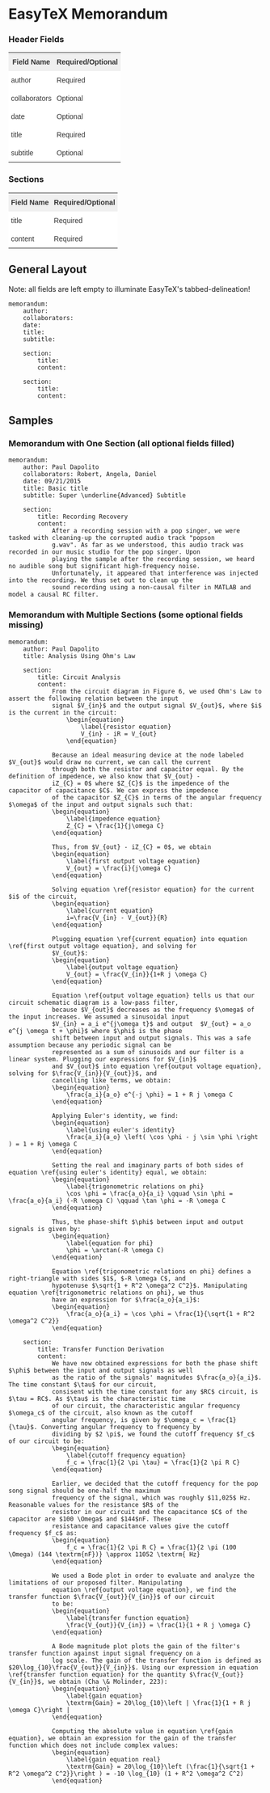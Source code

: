 # EasyTeX Memorandum


### Header Fields

<style type="text/css">
.tg  {border-collapse:collapse;border-spacing:0;border-color:#ccc;}
.tg td{font-family:Arial, sans-serif;font-size:14px;padding:10px 5px;border-style:solid;border-width:0px;overflow:hidden;word-break:normal;border-color:#ccc;color:#333;background-color:#fff;}
.tg th{font-family:Arial, sans-serif;font-size:14px;font-weight:normal;padding:10px 5px;border-style:solid;border-width:0px;overflow:hidden;word-break:normal;border-color:#ccc;color:#333;background-color:#f0f0f0;}
.tg .tg-e3zv{font-weight:bold}
</style>
<table class="tg">
  <tr>
    <th class="tg-e3zv">Field Name</th>
    <th class="tg-e3zv">Required/Optional</th>
  </tr>
  <tr>
    <td class="tg-031e">author</td>
    <td class="tg-031e">Required</td>
  </tr>
  <tr>
    <td class="tg-031e">collaborators</td>
    <td class="tg-031e">Optional</td>
  </tr>
  <tr>
    <td class="tg-031e">date</td>
    <td class="tg-031e">Optional</td>
  </tr>
  <tr>
    <td class="tg-031e">title</td>
    <td class="tg-031e">Required</td>
  </tr>
  <tr>
    <td class="tg-031e">subtitle</td>
    <td class="tg-031e">Optional</td>
  </tr>
</table>

### Sections

<style type="text/css">
.tg  {border-collapse:collapse;border-spacing:0;border-color:#ccc;}
.tg td{font-family:Arial, sans-serif;font-size:14px;padding:10px 5px;border-style:solid;border-width:0px;overflow:hidden;word-break:normal;border-color:#ccc;color:#333;background-color:#fff;}
.tg th{font-family:Arial, sans-serif;font-size:14px;font-weight:normal;padding:10px 5px;border-style:solid;border-width:0px;overflow:hidden;word-break:normal;border-color:#ccc;color:#333;background-color:#f0f0f0;}
.tg .tg-e3zv{font-weight:bold}
</style>
<table class="tg">
  <tr>
    <th class="tg-e3zv">Field Name</th>
    <th class="tg-e3zv">Required/Optional</th>
  </tr>
  <tr>
    <td class="tg-031e">title</td>
    <td class="tg-031e">Required</td>
  </tr>
  <tr>
    <td class="tg-031e">content</td>
    <td class="tg-031e">Required</td>
  </tr>
</table>

## General Layout
Note: all fields are left empty to illuminate EasyTeX's tabbed-delineation!

	memorandum:
		author:
		collaborators:
		date:
		title:
		subtitle:
		
		section:
			title:
			content:
				
		section:
			title:
			content: 

## Samples

### Memorandum with One Section (all optional fields filled)

	memorandum:
	    author: Paul Dapolito
	    collaborators: Robert, Angela, Daniel
	    date: 09/21/2015
	    title: Basic title
	    subtitle: Super \underline{Advanced} Subtitle

	    section:
	        title: Recording Recovery
	        content:
	            After a recording session with a pop singer, we were tasked with cleaning-up the corrupted audio track "popson
	            g.wav". As far as we understood, this audio track was recorded in our music studio for the pop singer. Upon
	            playing the sample after the recording session, we heard no audible song but significant high-frequency noise.
	            Unfortunately, it appeared that interference was injected into the recording. We thus set out to clean up the
	            sound recording using a non-causal filter in MATLAB and model a causal RC filter.

### Memorandum with Multiple Sections (some optional fields missing)

	memorandum:
	    author: Paul Dapolito
	    title: Analysis Using Ohm's Law

	    section:
	        title: Circuit Analysis
	        content:
	            From the circuit diagram in Figure 6, we used Ohm's Law to assert the following relation between the input
	            signal $V_{in}$ and the output signal $V_{out}$, where $i$ is the current in the circuit:
	                \begin{equation}
	                    \label{resistor equation}
	                    V_{in} - iR = V_{out}
	                \end{equation}

	            Because an ideal measuring device at the node labeled $V_{out}$ would draw no current, we can call the current
	            through both the resistor and capacitor equal. By the definition of impedence, we also know that $V_{out} -
	            iZ_{C} = 0$ where $Z_{C}$ is the impedence of the capacitor of capacitance $C$. We can express the impedence
	            of the capacitor $Z_{C}$ in terms of the angular frequency $\omega$ of the input and output signals such that:
	            \begin{equation}
	                \label{impedence equation}
	                Z_{C} = \frac{1}{j\omega C}
	            \end{equation}

	            Thus, from $V_{out} - iZ_{C} = 0$, we obtain
	            \begin{equation}
	                \label{first output voltage equation}
	                V_{out} = \frac{i}{j\omega C}
	            \end{equation}

	            Solving equation \ref{resistor equation} for the current $i$ of the circuit,
	            \begin{equation}
	                \label{current equation}
	                i=\frac{V_{in} - V_{out}}{R}
	            \end{equation}

	            Plugging equation \ref{current equation} into equation \ref{first output voltage equation}, and solving for
	            $V_{out}$:
	            \begin{equation}
	                \label{output voltage equation}
	                V_{out} = \frac{V_{in}}{1+R j \omega C}
	            \end{equation}

	            Equation \ref{output voltage equation} tells us that our circuit schematic diagram is a low-pass filter,
	            because $V_{out}$ decreases as the frequency $\omega$ of the input increases. We assumed a sinusoidal input
	            $V_{in} = a_i e^{j\omega t}$ and output  $V_{out} = a_o e^{j \omega t + \phi}$ where $\phi$ is the phase
	            shift between input and output signals. This was a safe assumption because any periodic signal can be
	            represented as a sum of sinusoids and our filter is a linear system. Plugging our expressions for $V_{in}$
	            and $V_{out}$ into equation \ref{output voltage equation}, solving for $\frac{V_{in}}{V_{out}}$, and
	            cancelling like terms, we obtain: 
	            \begin{equation}
	                \frac{a_i}{a_o} e^{-j \phi} = 1 + R j \omega C
	            \end{equation}

	            Applying Euler's identity, we find:
	            \begin{equation}
	                \label{using euler's identity}
	                \frac{a_i}{a_o} \left( \cos \phi - j \sin \phi \right ) = 1 + Rj \omega C
	            \end{equation}

	            Setting the real and imaginary parts of both sides of equation \ref{using euler's identity} equal, we obtain:
	            \begin{equation}
	                \label{trigonometric relations on phi}
	                \cos \phi = \frac{a_o}{a_i} \qquad \sin \phi = \frac{a_o}{a_i} (-R \omega C) \qquad \tan \phi = -R \omega C
	            \end{equation}

	            Thus, the phase-shift $\phi$ between input and output signals is given by:
	            \begin{equation}
	                \label{equation for phi}
	                \phi = \arctan(-R \omega C) 
	            \end{equation}

	            Equation \ref{trigonometric relations on phi} defines a right-triangle with sides $1$, $-R \omega C$, and
	            hypotenuse $\sqrt{1 + R^2 \omega^2 C^2}$. Manipulating equation \ref{trigonometric relations on phi}, we thus
	            have an expression for $\frac{a_o}{a_i}$:
	            \begin{equation}
	                \frac{a_o}{a_i} = \cos \phi = \frac{1}{\sqrt{1 + R^2 \omega^2 C^2}}
	            \end{equation}

	    section:
	        title: Transfer Function Derivation
	        content:
	            We have now obtained expressions for both the phase shift $\phi$ between the input and output signals as well
	            as the ratio of the signals' magnitudes $\frac{a_o}{a_i}$. The time constant $\tau$ for our circuit,
	            consisent with the time constant for any $RC$ circuit, is $\tau = RC$. As $\tau$ is the characteristic time
	            of our circuit, the characteristic angular frequency $\omega_c$ of the circuit, also known as the cutoff
	            angular frequency, is given by $\omega_c = \frac{1}{\tau}$. Converting angular frequency to frequency by
	            dividing by $2 \pi$, we found the cutoff frequency $f_c$ of our circuit to be:
	            \begin{equation}
	                \label{cutoff frequency equation}
	                f_c = \frac{1}{2 \pi \tau} = \frac{1}{2 \pi R C}
	            \end{equation}

	            Earlier, we decided that the cutoff frequency for the pop song signal should be one-half the maximum
	            frequency of the signal, which was roughly $11,025$ Hz. Reasonable values for the resistance $R$ of the
	            resistor in our circuit and the capacitance $C$ of the capacitor are $100 \Omega$ and $144$nF. These
	            resistance and capacitance values give the cutoff frequency $f_c$ as:
	            \begin{equation}
	                f_c = \frac{1}{2 \pi R C} = \frac{1}{2 \pi (100 \Omega) (144 \textrm{nF})} \approx 11052 \textrm{ Hz}
	            \end{equation}

	            We used a Bode plot in order to evaluate and analyze the limitations of our proposed filter. Manipulating
	            equation \ref{output voltage equation}, we find the transfer function $\frac{V_{out}}{V_{in}}$ of our circuit
	            to be:
	            \begin{equation}
	                \label{transfer function equation}
	                \frac{V_{out}}{V_{in}} = \frac{1}{1 + R j \omega C}
	            \end{equation}

	            A Bode magnitude plot plots the gain of the filter's transfer function against input signal frequency on a
	            log scale. The gain of the transfer function is defined as $20\log_{10}\frac{V_{out}}{V_{in}}$. Using our expression in equation \ref{transfer function equation} for the quantity $\frac{V_{out}}{V_{in}}$, we obtain (Cha \& Molinder, 223):
	            \begin{equation}
	                \label{gain equation}
	                \textrm{Gain} = 20\log_{10}\left | \frac{1}{1 + R j \omega C}\right |
	            \end{equation}

	            Computing the absolute value in equation \ref{gain equation}, we obtain an expression for the gain of the transfer function which does not include complex values:
	            \begin{equation}
	                \label{gain equation real}
	                \textrm{Gain} = 20\log_{10}\left (\frac{1}{\sqrt{1 + R^2 \omega^2 C^2}}\right ) = -10 \log_{10} (1 + R^2 \omega^2 C^2)
	            \end{equation}

